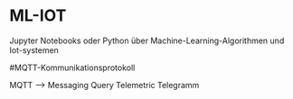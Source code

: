 # ML-IOT
Jupyter Notebooks oder Python über Machine-Learning-Algorithmen und Iot-systemen

#MQTT-Kommunikationsprotokoll

MQTT --> Messaging Query Telemetric Telegramm 
